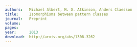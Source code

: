 ```yaml
---
authors:   Michael Albert, M. D. Atkinson, Anders Claesson
title:     Isomorphisms between pattern classes
journal:   Preprint
volume:   
pages:    
year:      2013
download:  http://arxiv.org/abs/1308.3262
---
```

